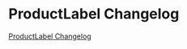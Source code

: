 # ProductLabel Changelog

[ProductLabel Changelog](https://github.com/spryker/ProductLabel/releases)
